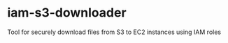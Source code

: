 iam-s3-downloader
=================

Tool for securely download files from S3 to EC2 instances using IAM roles